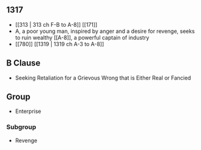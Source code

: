 ## 1317
- [[313 | 313 ch F-B to A-8]] [[171]] 
- A, a poor young man, inspired by anger and a desire for revenge, seeks to ruin wealthy [[A-8]], a powerful captain of industry
- [[780]] [[1319 | 1319 ch A-3 to A-8]] 

## B Clause
- Seeking Retaliation for a Grievous Wrong that is Either Real or Fancied

## Group
- Enterprise

### Subgroup
- Revenge

